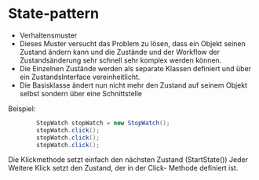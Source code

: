 # State-pattern
- Verhaltensmuster
- Dieses Muster versucht das Problem zu lösen, dass ein Objekt seinen Zustand ändern kann und die Zustände und der Workflow der Zustandsänderung sehr schnell sehr komplex werden können.
- Die Einzelnen Zustände werden als separate Klassen definiert und über ein ZustandsInterface vereinheitlicht.
- Die Basisklasse ändert nun nicht mehr den Zustand auf seinem Objekt selbst sondern über eine Schnittstelle

Beispiel:

```Java
        StopWatch stopWatch = new StopWatch();
        stopWatch.click();
        stopWatch.click();
        stopWatch.click();
```

Die Klickmethode setzt einfach den nächsten Zustand (StartState())
Jeder Weitere Klick setzt den Zustand, der in der Click- Methode definiert ist.
